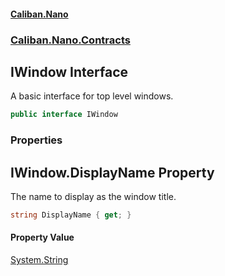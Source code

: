 #### [Caliban.Nano](index.md 'index')
### [Caliban.Nano.Contracts](Caliban.Nano.Contracts.md 'Caliban.Nano.Contracts')

## IWindow Interface

A basic interface for top level windows.

```csharp
public interface IWindow
```
### Properties

<a name='Caliban.Nano.Contracts.IWindow.DisplayName'></a>

## IWindow.DisplayName Property

The name to display as the window title.

```csharp
string DisplayName { get; }
```

#### Property Value
[System.String](https://docs.microsoft.com/en-us/dotnet/api/System.String 'System.String')